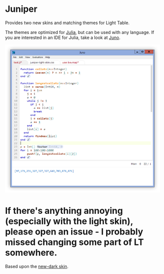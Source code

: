 Juniper
=======
Provides two new skins and matching themes for Light Table.

The themes are optimized for [Julia](http://julialang.org), but can be used with any language.
If you are interested in an IDE for Julia, take a look at [Juno](http://junolab.org/docs/installing.html).

![Juniper Light](screens/screen-light.png)

If there's anything annoying (especially with the light skin), please open an issue - I probably missed changing some part of LT somewhere.
=
Based upon the [new-dark skin](https://github.com/LightTable/LightTable/blob/master/deploy/core/css/skins/new-dark.css).
